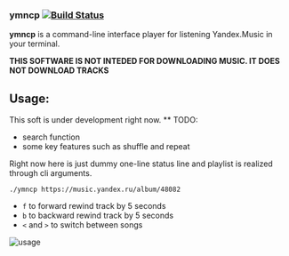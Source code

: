 ### ymncp [![Build Status](https://travis-ci.org/skvoter/ymncp.svg?branch=master)](https://travis-ci.org/skvoter/ymncp)

**ymncp** is a command-line interface player for listening Yandex.Music in your terminal.


****THIS SOFTWARE IS NOT INTEDED FOR DOWNLOADING MUSIC. IT DOES NOT DOWNLOAD TRACKS****
## Usage:

This soft is under development right now.
** TODO:
- search function
- some key features such as shuffle and repeat

Right now here is just dummy one-line status line and playlist is realized through cli arguments.

`./ymncp https://music.yandex.ru/album/48082`

* `f` to forward rewind track by 5 seconds
* `b` to backward rewind track by 5 seconds
* `<` and `>` to switch between songs

![usage](https://i.imgur.com/zDBlfII.png)

